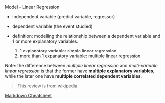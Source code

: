 Model - Linear Regression

  * independent variable (predict variable, regressor)

  * dependent variable (the event studied)

  * definition: modelling the relationship between a dependent variable and 1 or more explanatory variables.
  
    1. 1 explanatory variable: simple linear regression
    2. more than 1 expanatory variable: multiple linear regression

  Note: the difference between _multiple linear regression_ and _multi\-variable linear regression_ is that the former have 
  **multiple explanatory variables**, while the later one have **multiple correlated dependent variables**.


> This review is from wikipedia. 

[Markdown Cheatsheet](https://github.com/adam-p/markdown-here/wiki/Markdown-Cheatsheet "Markdown Cheatsheet")
